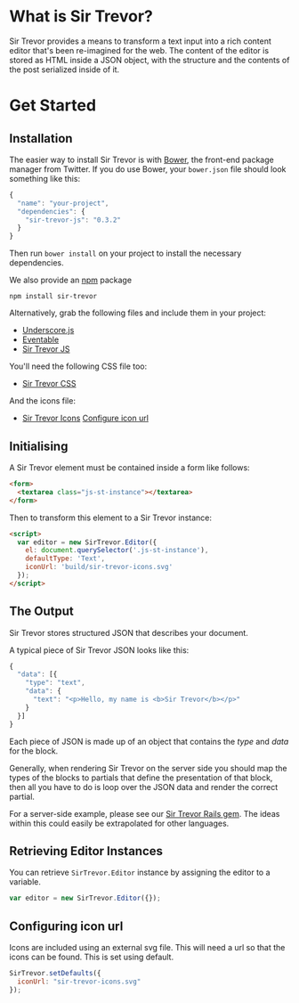 # What is Sir Trevor?

Sir Trevor provides a means to transform a text input into a rich content editor that's been re-imagined for the web. The content of the editor is stored as HTML inside a JSON object, with the structure and the contents of the post serialized inside of it.

<a name="1"></a>
# Get Started

<a name="1-1"></a>
## Installation

The easier way to install Sir Trevor is with [Bower](https://github.com/bower/bower), the front-end package manager from Twitter. If you do use Bower, your `bower.json` file should look something like this:

```js
{
  "name": "your-project",
  "dependencies": {
    "sir-trevor-js": "0.3.2"
  }
}
```

Then run `bower install` on your project to install the necessary dependencies.

We also provide an [npm](https://github.com/npm/npm) package

```
npm install sir-trevor
```

Alternatively, grab the following files and include them in your project:

  * [Underscore.js](https://github.com/jashkenas/underscore/blob/master/underscore.js)
  * [Eventable](https://github.com/madebymany/eventable/blob/master/eventable.js)
  * [Sir Trevor JS](https://github.com/madebymany/sir-trevor-js/blob/dist/build/sir-trevor.js)

You'll need the following CSS file too:

  * [Sir Trevor CSS](https://github.com/madebymany/sir-trevor-js/blob/dist/build/sir-trevor.css)

And the icons file:

  * [Sir Trevor Icons](https://github.com/madebymany/sir-trevor-js/blob/dist/build/sir-trevor-icons.svg) [Configure icon url](#1-5)

<a name="1-2"></a>
## Initialising

A Sir Trevor element must be contained inside a form like follows:

```html
<form>
  <textarea class="js-st-instance"></textarea>
</form>
```

Then to transform this element to a Sir Trevor instance:

```html
<script>
  var editor = new SirTrevor.Editor({
    el: document.querySelector('.js-st-instance'),
    defaultType: 'Text',
    iconUrl: 'build/sir-trevor-icons.svg'
  });
</script>
```

<a name="1-3"></a>
## The Output

Sir Trevor stores structured JSON that describes your document.

A typical piece of Sir Trevor JSON looks like this:

```js
{
  "data": [{
    "type": "text",
    "data": {
      "text": "<p>Hello, my name is <b>Sir Trevor</b></p>"
    }
  }]
}
```

Each piece of JSON is made up of an object that contains the *type* and *data* for the block.

Generally, when rendering Sir Trevor on the server side you should map the types of the blocks to partials that define the presentation of that block, then all you have to do is loop over the JSON data and render the correct partial.

For a server-side example, please see our [Sir Trevor Rails gem](http://github.com/madebymany/sir-trevor-rails). The ideas within this could easily be extrapolated for other languages.

<a name="1-4"></a>
## Retrieving Editor Instances

You can retrieve `SirTrevor.Editor` instance by assigning the editor to a variable.

```js
var editor = new SirTrevor.Editor({});
```

<a name="1-5"></a>
## Configuring icon url

Icons are included using an external svg file. This will need a url so that the icons can be found. This is set using default.
  
```js
SirTrevor.setDefaults({
  iconUrl: "sir-trevor-icons.svg"
});
```
